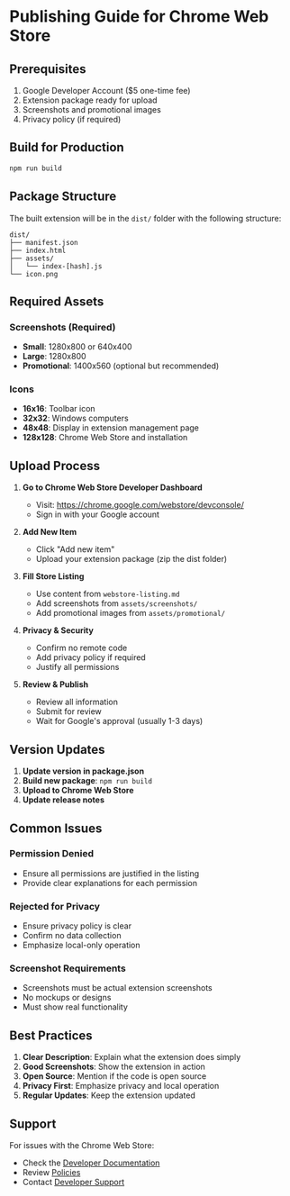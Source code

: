 # Publishing Guide for Chrome Web Store

## Prerequisites
1. Google Developer Account ($5 one-time fee)
2. Extension package ready for upload
3. Screenshots and promotional images
4. Privacy policy (if required)

## Build for Production
```bash
npm run build
```

## Package Structure
The built extension will be in the `dist/` folder with the following structure:
```
dist/
├── manifest.json
├── index.html
├── assets/
│   └── index-[hash].js
└── icon.png
```

## Required Assets

### Screenshots (Required)
- **Small**: 1280x800 or 640x400
- **Large**: 1280x800
- **Promotional**: 1400x560 (optional but recommended)

### Icons
- **16x16**: Toolbar icon
- **32x32**: Windows computers
- **48x48**: Display in extension management page
- **128x128**: Chrome Web Store and installation

## Upload Process

1. **Go to Chrome Web Store Developer Dashboard**
   - Visit: https://chrome.google.com/webstore/devconsole/
   - Sign in with your Google account

2. **Add New Item**
   - Click "Add new item"
   - Upload your extension package (zip the dist folder)

3. **Fill Store Listing**
   - Use content from `webstore-listing.md`
   - Add screenshots from `assets/screenshots/`
   - Add promotional images from `assets/promotional/`

4. **Privacy & Security**
   - Confirm no remote code
   - Add privacy policy if required
   - Justify all permissions

5. **Review & Publish**
   - Review all information
   - Submit for review
   - Wait for Google's approval (usually 1-3 days)

## Version Updates

1. **Update version in package.json**
2. **Build new package**: `npm run build`
3. **Upload to Chrome Web Store**
4. **Update release notes**

## Common Issues

### Permission Denied
- Ensure all permissions are justified in the listing
- Provide clear explanations for each permission

### Rejected for Privacy
- Ensure privacy policy is clear
- Confirm no data collection
- Emphasize local-only operation

### Screenshot Requirements
- Screenshots must be actual extension screenshots
- No mockups or designs
- Must show real functionality

## Best Practices

1. **Clear Description**: Explain what the extension does simply
2. **Good Screenshots**: Show the extension in action
3. **Open Source**: Mention if the code is open source
4. **Privacy First**: Emphasize privacy and local operation
5. **Regular Updates**: Keep the extension updated

## Support

For issues with the Chrome Web Store:

- Check the [Developer Documentation](https://developer.chrome.com/docs/webstore/)
- Review [Policies](https://developer.chrome.com/docs/webstore/program_policies/)
- Contact [Developer Support](https://support.google.com/chrome_webstore/) 